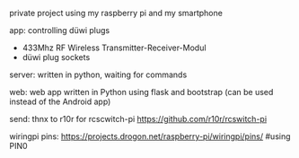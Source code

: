 private project using my raspberry pi and my smartphone

app: controlling düwi plugs

- 433Mhz RF Wireless Transmitter-Receiver-Modul
- düwi plug sockets

server: written in python, waiting for commands 

web: web app written in Python using flask and bootstrap (can be used instead of the Android app)

send: thnx to r10r for rcscwitch-pi
https://github.com/r10r/rcswitch-pi 

wiringpi pins: https://projects.drogon.net/raspberry-pi/wiringpi/pins/   #using PIN0
